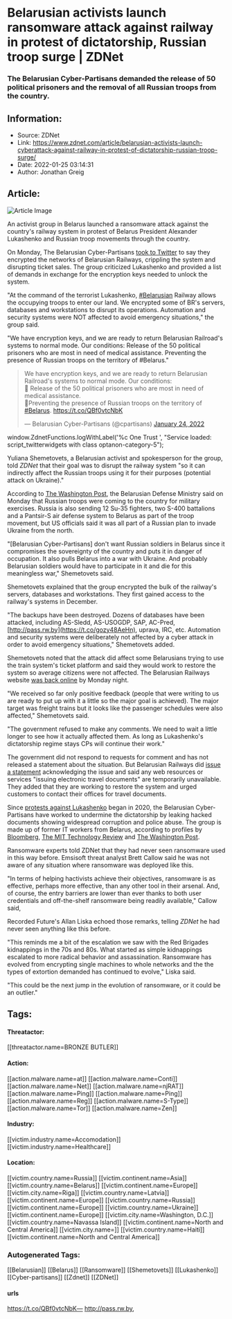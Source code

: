 # Belarusian activists launch ransomware attack against railway in protest of dictatorship, Russian troop surge | ZDNet
### The Belarusian Cyber-Partisans demanded the release of 50 political prisoners and the removal of all Russian troops from the country.

## Information:
+ Source: ZDNet
+ Link: https://www.zdnet.com/article/belarusian-activists-launch-cyberattack-against-railway-in-protest-of-dictatorship-russian-troop-surge/
+ Date: 2022-01-25 03:14:31
+ Author: Jonathan Greig


## Article:
![Article Image](https://www.zdnet.com/a/img/resize/9735c91dd1eab373240849bfaf1dd5a721ce1870/2020/09/20/7c31ea14-2046-4522-a267-607e581c82a1/belarus-protests.jpg?width=770&height=578&fit=crop&auto=webp)

An activist group in Belarus launched a ransomware attack against the country's railway system in protest of Belarus President Alexander Lukashenko and Russian troop movements through the country. 

On Monday, The Belarusian Cyber-Partisans [took to Twitter](https://twitter.com/cpartisans/status/1485618881557315588) to say they encrypted the networks of Belarusian Railways, crippling the system and disrupting ticket sales. The group criticized Lukashenko and provided a list of demands in exchange for the encryption keys needed to unlock the system. 

"At the command of the terrorist Lukashenko, [#Belarusian](https://twitter.com/hashtag/Belarusian?src=hashtag_click) Railway allows the occupying troops to enter our land. We encrypted some of BR's servers, databases and workstations to disrupt its operations. Automation and security systems were NOT affected to avoid emergency situations," the group said. 

"We have encryption keys, and we are ready to return Belarusian Railroad's systems to normal mode. Our conditions: Release of the 50 political prisoners who are most in need of medical assistance. Preventing the presence of Russian troops on the territory of #Belarus."




> We have encryption keys, and we are ready to return Belarusian Railroad's systems to normal mode. Our conditions:  
> 🔺 Release of the 50 political prisoners who are most in need of medical assistance.  
> 🔺Preventing the presence of Russian troops on the territory of [#Belarus](https://twitter.com/hashtag/Belarus?src=hash&ref_src=twsrc%5Etfw). <https://t.co/QBf0vtcNbK>
> 
> — Belarusian Cyber-Partisans (@cpartisans) [January 24, 2022](https://twitter.com/cpartisans/status/1485618881557315588?ref_src=twsrc%5Etfw)




 window.ZdnetFunctions.logWithLabel('%c One Trust ', "Service loaded: script\_twitterwidgets with class optanon-category-5");
 
Yuliana Shemetovets, a Belarusian activist and spokesperson for the group, told *ZDNet* that their goal was to disrupt the railway system "so it can indirectly affect the Russian troops using it for their purposes (potential attack on Ukraine)." 

According to [The Washington Post](https://www.washingtonpost.com/world/2022/01/24/ukraine-eu-us-embassy-russia/), the Belarusian Defense Ministry said on Monday that Russian troops were coming to the country for military exercises. Russia is also sending 12 Su-35 fighters, two S-400 battalions and a Pantsir-S air defense system to Belarus as part of the troop movement, but US officials said it was all part of a Russian plan to invade Ukraine from the north. 

"[Belarusian Cyber-Partisans] don't want Russian soldiers in Belarus since it compromises the sovereignty of the country and puts it in danger of occupation. It also pulls Belarus into a war with Ukraine. And probably Belarusian soldiers would have to participate in it and die for this meaningless war," Shemetovets said. 






Shemetovets explained that the group encrypted the bulk of the railway's servers, databases and workstations. They first gained access to the railway's systems in December. 

"The backups have been destroyed. Dozens of databases have been attacked, including AS-Sledd, AS-USOGDP, SAP, AC-Pred, [http://pass.rw.by](https://t.co/gozy48AeHn), uprava, IRC, etc. Automation and security systems were deliberately not affected by a cyber attack in order to avoid emergency situations," Shemetovets added. 

Shemetovets noted that the attack did affect some Belarusians trying to use the train system's ticket platform and said they would work to restore the system so average citizens were not affected. The Belarusian Railways website [was back online](https://pass.rw.by/en/) by Monday night. 

"We received so far only positive feedback (people that were writing to us are ready to put up with it a little so the major goal is achieved). The major target was freight trains but it looks like the passenger schedules were also affected," Shemetovets said.

"The government refused to make any comments. We need to wait a little longer to see how it actually affected them. As long as Lukashenko's dictatorship regime stays CPs will continue their work." 

The government did not respond to requests for comment and has not released a statement about the situation. But Belarusian Railways did [issue a statement](https://www.rw.by/corporate/press_center/news_of_passengers/2022/01/vnimaniyu-passazhirov_24012022/) acknowledging the issue and said any web resources or services "issuing electronic travel documents" are temporarily unavailable. They added that they are working to restore the system and urged customers to contact their offices for travel documents. 

Since [protests against Lukashenko](https://www.dw.com/en/belarus-protests-one-year-on-lukashenko-in-command-and-striking-back/a-58793285) began in 2020, the Belarusian Cyber-Partisans have worked to undermine the dictatorship by leaking hacked documents showing widespread corruption and police abuse. The group is made up of former IT workers from Belarus, according to profiles by [Bloomberg](https://www.bloomberg.com/news/articles/2021-08-24/belarus-hackers-seek-to-overthrow-local-government), [The MIT Technology Review](https://www.technologyreview.com/2021/08/26/1033205/belarus-cyber-partisans-lukashenko-hack-opposition/) and [The Washington Post](https://www.washingtonpost.com/world/europe/belarus-hack-cyber-partisans-lukashenko/2021/09/14/5ad56006-fabd-11eb-911c-524bc8b68f17_story.html).

Ransomware experts told ZDNet that they had never seen ransomware used in this way before. Emsisoft threat analyst Brett Callow said he was not aware of any situation where ransomware was deployed like this.

"In terms of helping hactivists achieve their objectives, ransomware is as effective, perhaps more effective, than any other tool in their arsenal. And, of course, the entry barriers are lower than ever thanks to both user credentials and off-the-shelf ransomware being readily available," Callow said, 

Recorded Future's Allan Liska echoed those remarks, telling *ZDNet* he had never seen anything like this before. 

"This reminds me a bit of the escalation we saw with the Red Brigades kidnappings in the 70s and 80s. What started as simple kidnappings escalated to more radical behavior and assassination. Ransomware has evolved from encrypting single machines to whole networks and the the types of extortion demanded has continued to evolve," Liska said.

"This could be the next jump in the evolution of ransomware, or it could be an outlier."





## Tags:

#### Threatactor:
[[threatactor.name=BRONZE BUTLER]]

#### Action:
[[action.malware.name=at]] [[action.malware.name=Conti]] [[action.malware.name=Net]] [[action.malware.name=njRAT]] [[action.malware.name=Ping]] [[action.malware.name=Ping]] [[action.malware.name=Reg]] [[action.malware.name=S-Type]] [[action.malware.name=Tor]] [[action.malware.name=Zen]]

#### Industry:
[[victim.industry.name=Accomodation]] [[victim.industry.name=Healthcare]]

#### Location:
[[victim.country.name=Russia]] [[victim.continent.name=Asia]] [[victim.country.name=Belarus]] [[victim.continent.name=Europe]] [[victim.city.name=Riga]] [[victim.country.name=Latvia]] [[victim.continent.name=Europe]] [[victim.country.name=Russia]] [[victim.continent.name=Europe]] [[victim.country.name=Ukraine]] [[victim.continent.name=Europe]] [[victim.city.name=Washington, D.C.]] [[victim.country.name=Navassa Island]] [[victim.continent.name=North and Central America]] [[victim.city.name=]] [[victim.country.name=Haiti]] [[victim.continent.name=North and Central America]]

### Autogenerated Tags:
[[Belarusian]] [[Belarus]] [[Ransomware]] [[Shemetovets]] [[Lukashenko]] [[Cyber-partisans]] [[Zdnet]] [[ZDNet]]
#### urls
https://t.co/QBf0vtcNbK— http://pass.rw.by,


